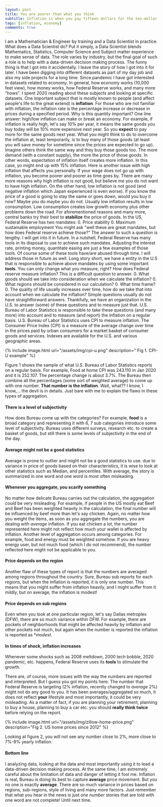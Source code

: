 ```yaml
---
layout: post
title: You are poorer than what you think
subtitle: Inflation is when you pay fifteen dollars for the ten-dollar haircut you used to get for five dollars when you had hair. — Sam Ewing
tags: [inflation, economy]
comments: true
---
```


I am a Mathematician & Engineer by training and a Data Scientist in practice. What does a Data Scientist do? Put it simply, a Data Scientist blends Mathematics, Statistics, Computer Science and Subject matter experience to make sense of data. The role varies by industry, but the final goal of such a role is to help with a data-driven decision making process. The funny thing is that I got into it accidentally. I leave the story of how I got into it for later.
I have been digging into different datasets as part of my day job and also my side projects for a long time. Since pandemic I have got interested in datasets related to economy. In general, how economy works (10,000 feet view), how money works, how Federal Reserve works, and many more "hows". I spent 2020 reading about these subjects and looking at specific datasets.
One important subject that is mostly known to people (and affect people's life to the great extend) is **inflation**. For those who are not familiar with inflation, the inflation rate is the percentage increase or decrease in prices during a specified period. Why is this quantity important? One line answer: high/low inflation can make or break an economy. For example, if inflation is really high, let's say 10% per year, it means the same goods you buy today will be 10% more expensive next year. So you **expect** to pay more for the same goods next year. What you might think to do to overcome the inflation at, least temporarily, is to buy many of those goods (at least you will save money for sometime since the prices are expected to go up). Imagine others think the same way and they buy those goods too. The more demand (with a constant supply), the more the price of those goods. In other words, expectation of inflation itself creates more inflation. In this case, yo might end up with 15% inflation. Here is another issue with high inflation that affects you personally. If your wage does not go up with inflation, you become poorer and poorer as time goes by. There are many more reasons why high inflation is not good, but believe me you do not want to have high inflation. On the other hand, low inflation is not good (and negative inflation which Japan experienced is even worse). If you know the price of a good is going to stay the same or goes down, would you buy it now? Maybe you do maybe you do not. Usually low inflation results in low consumption. Low consumption creates low growth economy plus other problems down the road.
For aforementioned reasons and many more, central banks try their best to **stabilize** the price of goods. In the US, Federal Reserve has two mandates:
0. Price stability
0. Maximum sustainable employment
You might ask "well these are great mandates, but how does Federal reserve achieve those?" The answer to such a question is lengthy. I will get into it in future. In a nutshell, Federal Reserve has many tools in its disposal to use to achieve such mandates. Adjusting the interest rate, printing money, quantitate easing are just a few examples of those tools. Of course some of these tools have/are abused through time. I will address those in future as well. Long story short, we have a entity in the U.S that is responsible to achieve above mandates by using some important **tools**.
You can only change what you measure, right? How does Federal reserve measure inflation? This is a difficult question to answer.
0. What goods should we take into consideration when we calculate the inflation? 
0. What regions should be considered in our calculation? 
0. What time frame? 
0. The quality of life usually increases over time, how do we take that into account when we calculate the inflation? 
Simple questions usually do not have straightforward answers. Thankfully, we have an organization in the U.S. to answer (some) of these questions and to measure  just that. U.S. Bureau of Labor Statistics is responsible to take these questions (and many more) into account and to measure (and report) the inflation on a regular basis. U.S. Bureau of Labor Statistics uses CPI to measure inflation. The Consumer Price Index (CPI) is a measure of the average change over time in the prices paid by urban consumers for a market basket of consumer goods and services. Indexes are available for the U.S. and various geographic areas.

{% include image.html url="/assets/img/cpi-u.png" description="                                 Fig 1. CPI-U example" %}

Figure 1 shows the sample of what U.S. Bureau of Labor Statistics reports on a regular basis. For example, Food at home CPI was 243.110 in Jan 2020 and it is 252.107. The percentage change is about 3.7%. The Bureau then combine all the percentages (some sort of weighted average) to come up with one number. **That number is the inflation**. Wait, what?? I know, I know,... the devil is in details. Just bare with me to explain the flaws in these types of aggregation. 



#### There is a level of subjectivity

How does Bureau come up with the categories? For example, **food** is a broad category and representing it with 6, 7 sub categories introduce some level of subjectivity. Bureau uses different surveys, research etc. to create a basket of goods, but still there is some levels of subjectivity in the end of the day. 

#### Average might not be a good statistics

Average is prone to outlier and might not be a good statistics to use. due to variance in price of goods based on their characteristics, it is wise to look at other statistics such as Median, and percentiles. With average, the story is summarized in one word and one word is most often misleading. 

#### Whenever you aggregate, you scarify something

No matter how delicate Bureau carries out the calculation, the aggregation *could* be very misleading. For example, if people in the US mostly eat Beef and Beef has been weighted heavily in the calculation, the final number will be influenced by beef more than let's say chicken. Again, no matter how you weight the items, as soon as you aggregate the numbers, you are dealing with *average* inflation. If you eat chicken a lot, the number represented here might not reflect how much your wallet is affected by inflation. Another level of aggregation occurs among categories. For example, food and energy must be weighted somehow. If you are heavy energy user, but not much food (which I do not recommend), the number reflected here might not be applicable to you.

#### Price depends on the region

Another flaw of these types of report is that the numbers are averaged among regions throughout the country. Sure, Bureau sub reports for each regions, but when the inflation is reported, it is only one number. This means that you might suffer from inflation heavily, and I might suffer from it mildly, but on average, the inflation is modest! 

#### Price depends on sub regions

Even when you look at one particular region, let's say Dallas metroplex (DFW), there are so much variance within DFW. For example, there are pockets of neighborhoods that might be affected heavily by inflation and other pockets not much, but again when the number is reported the inflation is reported as **modest*.  

#### In times of shock, inflation increases 

Whenever some shocks such as 2008 meltdown, 2000 tech bobble, 2020 pandemic, etc. happens, Federal Reserve uses its **tools** to stimulate the growth. 


There are, of course, more issues with the way the numbers are reported and interpreted. But I guess you got my points here. The number that Federal Reserve is targeting (2% inflation, recently changed to *average* 2%) might not do any good to you. It has been averages/aggregated so much, it does not reflect **your** lifestyle and most importantly, it could be very misleading. As a matter of fact, if you are planning your retirement, planning to buy a house, planning to buy a car etc. you should **really think twice** before relying on the report.

{% include image.html url="/assets/img/zillow-home-price.png" description="Fig 2. US home prices since 2012" %}

Looking at figure 2, you will not see any number close to 2%, more close to 7%-9% yearly inflation. 

#### Bottom line

I analyzing data, looking at the data and most importantly using it to lead a data-driven decision making process. At the same time, I am extremely careful about the limitation of data and danger of letting it fool me. Inflation is real, Bureau is doing its best to capture **average** price movement. But you no one is exactly **average**. There are so much variance in prices based on regions, sub-regions, style of living and many more factors. Just remember that what you hear in the news is just *one number* stories that are told with one word are not complete! Until next time.